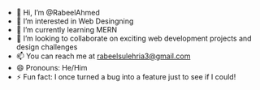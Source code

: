 - 👋 Hi, I’m @RabeelAhmed
- 👀 I’m interested in Web Desingning
- 🌱 I’m currently learning MERN
- 💞️ I’m looking to collaborate on exciting web development projects and design challenges
- 📫 You can reach me at rabeelsulehria3@gmail.com
- 😄 Pronouns: He/Him
- ⚡ Fun fact: I once turned a bug into a feature just to see if I could!

<!---
RabeelAhmed/RabeelAhmed is a ✨ special ✨ repository because its `README.md` (this file) appears on your GitHub profile.
You can click the Preview link to take a look at your changes.
--->
